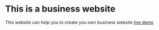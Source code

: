 # This is a business website

This website can help you to create you own business website [live demo](https://tochratana.github.io/businessWeb/)
